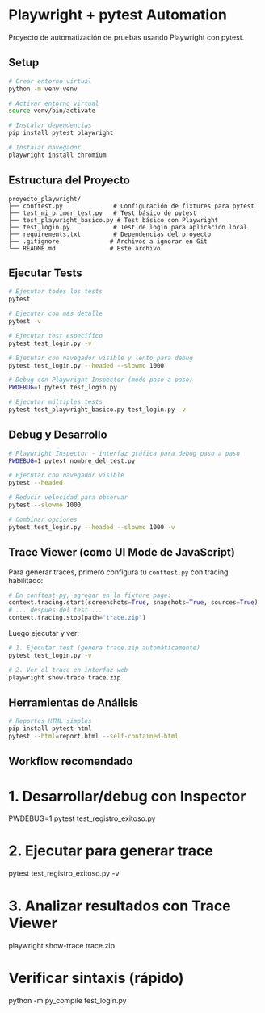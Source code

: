 # Playwright + pytest Automation

Proyecto de automatización de pruebas usando Playwright con pytest.

## Setup
```bash
# Crear entorno virtual
python -m venv venv

# Activar entorno virtual
source venv/bin/activate

# Instalar dependencias
pip install pytest playwright

# Instalar navegador
playwright install chromium
```

## Estructura del Proyecto
```
proyecto_playwright/
├── conftest.py              # Configuración de fixtures para pytest
├── test_mi_primer_test.py   # Test básico de pytest
├── test_playwright_basico.py # Test básico con Playwright
├── test_login.py            # Test de login para aplicación local
├── requirements.txt         # Dependencias del proyecto
├── .gitignore              # Archivos a ignorar en Git
└── README.md               # Este archivo
```

## Ejecutar Tests
```bash
# Ejecutar todos los tests
pytest

# Ejecutar con más detalle
pytest -v

# Ejecutar test específico
pytest test_login.py -v

# Ejecutar con navegador visible y lento para debug
pytest test_login.py --headed --slowmo 1000

# Debug con Playwright Inspector (modo paso a paso)
PWDEBUG=1 pytest test_login.py

# Ejecutar múltiples tests
pytest test_playwright_basico.py test_login.py -v
```

## Debug y Desarrollo
```bash
# Playwright Inspector - interfaz gráfica para debug paso a paso
PWDEBUG=1 pytest nombre_del_test.py

# Ejecutar con navegador visible
pytest --headed

# Reducir velocidad para observar
pytest --slowmo 1000

# Combinar opciones
pytest test_login.py --headed --slowmo 1000 -v
```

## Trace Viewer (como UI Mode de JavaScript)
Para generar traces, primero configura tu `conftest.py` con tracing habilitado:
```python
# En conftest.py, agregar en la fixture page:
context.tracing.start(screenshots=True, snapshots=True, sources=True)
# ... después del test ...
context.tracing.stop(path="trace.zip")
```

Luego ejecutar y ver:
```bash
# 1. Ejecutar test (genera trace.zip automáticamente)
pytest test_login.py -v

# 2. Ver el trace en interfaz web
playwright show-trace trace.zip
```

## Herramientas de Análisis
```bash
# Reportes HTML simples
pip install pytest-html
pytest --html=report.html --self-contained-html
```

## Workflow recomendado
# 1. Desarrollar/debug con Inspector
PWDEBUG=1 pytest test_registro_exitoso.py

# 2. Ejecutar para generar trace
pytest test_registro_exitoso.py -v

# 3. Analizar resultados con Trace Viewer
playwright show-trace trace.zip

# Verificar sintaxis (rápido)
python -m py_compile test_login.py